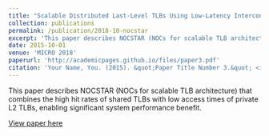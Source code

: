 ```yaml
---
title: "Scalable Distributed Last-Level TLBs Using Low-Latency Interconnects"
collection: publications
permalink: /publication/2018-10-nocstar
excerpt: 'This paper describes NOCSTAR (NOCs for scalable TLB architecture) that combines the high hit rates of shared TLBs with low access times of private L2 TLBs, enabling significant system performance benefit'
date: 2015-10-01
venue: 'MICRO 2018'
paperurl: 'http://academicpages.github.io/files/paper3.pdf'
citation: 'Your Name, You. (2015). &quot;Paper Title Number 3.&quot; <i>Journal 1</i>. 1(3).'
---
```

This paper describes NOCSTAR (NOCs for scalable TLB architecture) that combines the high hit rates of shared TLBs with low access times of private L2 TLBs, enabling significant system performance benefit.

[View paper here](https://ieeexplore.ieee.org/document/8574547)

